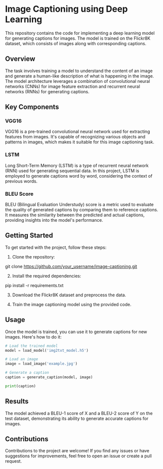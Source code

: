 # Image Captioning using Deep Learning

This repository contains the code for implementing a deep learning model for generating captions for images. The model is trained on the Flickr8K dataset, which consists of images along with corresponding captions.

## Overview

The task involves training a model to understand the content of an image and generate a human-like description of what is happening in the image. The model architecture leverages a combination of convolutional neural networks (CNNs) for image feature extraction and recurrent neural networks (RNNs) for generating captions.

## Key Components

### VGG16

VGG16 is a pre-trained convolutional neural network used for extracting features from images. It's capable of recognizing various objects and patterns in images, which makes it suitable for this image captioning task.

### LSTM

Long Short-Term Memory (LSTM) is a type of recurrent neural network (RNN) used for generating sequential data. In this project, LSTM is employed to generate captions word by word, considering the context of previous words.

### BLEU Score

BLEU (Bilingual Evaluation Understudy) score is a metric used to evaluate the quality of generated captions by comparing them to reference captions. It measures the similarity between the predicted and actual captions, providing insights into the model's performance.

## Getting Started

To get started with the project, follow these steps:

1. Clone the repository:

git clone https://github.com/your_username/image-captioning.git

2. Install the required dependencies:

pip install -r requirements.txt

3. Download the Flickr8K dataset and preprocess the data.

4. Train the image captioning model using the provided code.

## Usage

Once the model is trained, you can use it to generate captions for new images. Here's how to do it:

```python
# Load the trained model
model = load_model('img2txt_model.h5')

# Load an image
image = load_image('example.jpg')

# Generate a caption
caption = generate_caption(model, image)

print(caption)
```
## Results
The model achieved a BLEU-1 score of X and a BLEU-2 score of Y on the test dataset, demonstrating its ability to generate accurate captions for images.

## Contributions
Contributions to the project are welcome! If you find any issues or have suggestions for improvements, feel free to open an issue or create a pull request.
